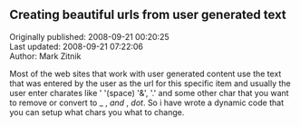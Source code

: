 ## Creating beautiful urls from user generated text  
Originally published: 2008-09-21 00:20:25  
Last updated: 2008-09-21 07:22:06  
Author: Mark Zitnik  
  
Most of the web sites that work with user generated content use the text that was entered by the user as the url for this specific item and usually the user enter charates like ' '(space) '&', '.' and some other char that you want to remove or convert to _ , _and_ , _dot_. So i have wrote a dynamic code that you can setup what chars you what to change.